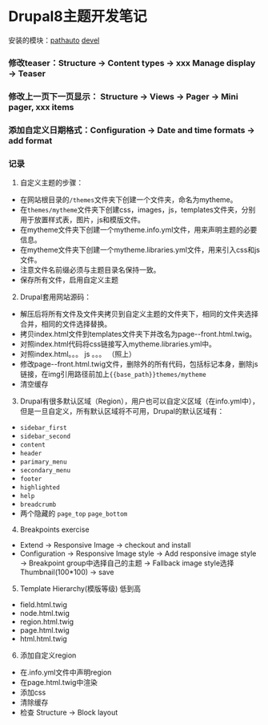 # Drupal8主题开发笔记

安装的模块：[pathauto](https://www.drupal.org/project/pathauto) [devel](https://www.drupal.org/project/devel)

### 修改teaser：Structure -> Content types -> xxx Manage display -> Teaser
### 修改上一页下一页显示： Structure -> Views -> Pager -> Mini pager, xxx items
### 添加自定义日期格式：Configuration -> Date and time formats -> add format

### 记录

1. 自定义主题的步骤：
  - 在网站根目录的`/themes`文件夹下创建一个文件夹，命名为mytheme。
  - 在`themes/mytheme`文件夹下创建css，images，js，templates文件夹，分别用于放置样式表，图片，js和模版文件。
  - 在mytheme文件夹下创建一个mytheme.info.yml文件，用来声明主题的必要信息。
  - 在mytheme文件夹下创建一个mytheme.libraries.yml文件，用来引入css和js文件。
  - 注意文件名前缀必须与主题目录名保持一致。
  - 保存所有文件，启用自定义主题
  
2. Drupal套用网站源码：
  - 解压后将所有文件及文件夹拷贝到自定义主题的文件夹下，相同的文件夹选择合并，相同的文件选择替换。
  - 拷贝index.html文件到templates文件夹下并改名为page--front.html.twig。
  - 对照index.html代码将css链接写入mytheme.libraries.yml中。
  - 对照index.html。。。 js 。。。  （照上）
  - 修改page--front.html.twig文件，删除<body></body>外的所有代码，包括标记本身，删除js链接，在img引用路径前加上`{{base_path}}themes/mytheme`
  - 清空缓存
  
3. Drupal有很多默认区域（Region），用户也可以自定义区域（在info.yml中），但是一旦自定义，所有默认区域将不可用，Drupal的默认区域有：
  - `sidebar_first`
  - `sidebar_second`
  - `content`
  - `header`
  - `parimary_menu`
  - `secondary_menu`
  - `footer`
  - `highlighted`
  - `help`
  - `breadcrumb`
  - 两个隐藏的 `page_top`  `page_bottom`

4. Breakpoints exercise
  - Extend -> Responsive Image -> checkout and install
  - Configuration -> Responsive Image style -> Add responsive image style -> Breakpoint group中选择自己的主题 -> Fallback image style选择 Thumbnail(100*100) -> save

5. Template Hierarchy(模版等级)  低到高
 - field.html.twig
 - node.html.twig
 - region.html.twig
 - page.html.twig
 - html.html.twig
 
6. 添加自定义region
 - 在.info.yml文件中声明region
 - 在page.html.twig中渲染
 - 添加css
 - 清除缓存
 - 检查 Structure -> Block layout
